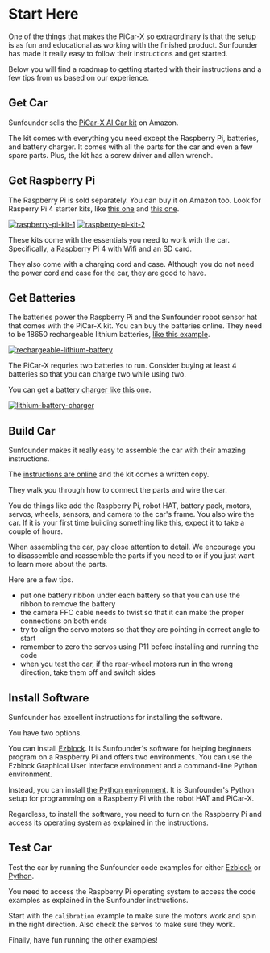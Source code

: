 # Start Here

One of the things that makes the PiCar-X so extraordinary is that the setup is as fun and educational as working with the finished product. Sunfounder has made it really easy to follow their instructions and get started. 

Below you will find a roadmap to getting started with their instructions and a few tips from us based on our experience. 

## Get Car

Sunfounder sells the [PiCar-X AI Car kit](https://amzn.to/3uKSQp1) on Amazon. 

The kit comes with everything you need except the Raspberry Pi, batteries, and battery charger. It comes with all the parts for the car and even a few spare parts. Plus, the kit has a screw driver and allen wrench.

## Get Raspberry Pi

The Raspberry Pi is sold separately. You can buy it on Amazon too. Look for Rasperry Pi 4 starter kits, like [this one](https://amzn.to/3L1feA7) and [this one](https://amzn.to/3jP7NQL). 

[![raspberry-pi-kit-1](//ws-na.amazon-adsystem.com/widgets/q?_encoding=UTF8&ASIN=B09W7P91SP&Format=_SL160_&ID=AsinImage&MarketPlace=US&ServiceVersion=20070822&WS=1&tag=jungle-memory-20&language=en_US)](https://amzn.to/3L1feA7) [![raspberry-pi-kit-2](//ws-na.amazon-adsystem.com/widgets/q?_encoding=UTF8&ASIN=B09LYP7QH3&Format=_SL160_&ID=AsinImage&MarketPlace=US&ServiceVersion=20070822&WS=1&tag=jungle-memory-20&language=en_US)](https://amzn.to/3jP7NQL)

These kits come with the essentials you need to work with the car. Specifically, a Raspberry Pi 4 with Wifi and an SD card. 

They also come with a charging cord and case. Although you do not need the power cord and case for the car, they are good to have. 

## Get Batteries

The batteries power the Raspberry Pi and the Sunfounder robot sensor hat that comes with the PiCar-X kit. You can buy the batteries online. They need to be 18650 rechargeable lithium batteries, [like this example](https://amzn.to/36rkspL).

[![rechargeable-lithium-battery](//ws-na.amazon-adsystem.com/widgets/q?_encoding=UTF8&ASIN=B09Y8X7PHL&Format=_SL160_&ID=AsinImage&MarketPlace=US&ServiceVersion=20070822&WS=1&tag=jungle-memory-20&language=en_US)](https://amzn.to/3uWCsld)

The PiCar-X requries two batteries to run. Consider buying at least 4 batteries so that you can charge two while using two.

You can get a [battery charger like this one](https://amzn.to/385Qf05).

[![lithium-battery-charger](//ws-na.amazon-adsystem.com/widgets/q?_encoding=UTF8&ASIN=B08XQSSRZK&Format=_SL160_&ID=AsinImage&MarketPlace=US&ServiceVersion=20070822&WS=1&tag=jungle-memory-20&language=en_US)](https://amzn.to/385Qf05)

## Build Car

Sunfounder makes it really easy to assemble the car with their amazing instructions. 

The [instructions are online](https://docs.sunfounder.com/projects/picar-x/en/latest/list_and_assembly.html) and the kit comes a written copy.

They walk you through how to connect the parts and wire the car. 

You do things like add the Raspberry Pi, robot HAT, battery pack, motors, servos, wheels, sensors, and camera to the car's frame. You also wire the car. If it is your first time building something like this, expect it to take a couple of hours. 

When assembling the car, pay close attention to detail. We encourage you to disassemble and reassemble the parts if you need to or if you just want to learn more about the parts.

Here are a few tips. 

- put one battery ribbon under each battery so that you can use the ribbon to remove the battery
- the camera FFC cable needs to twist so that it can make the proper connections on both ends
- try to align the servo motors so that they are pointing in correct angle to start
- remember to zero the servos using P11 before installing and running the code
- when you test the car, if the rear-wheel motors run in the wrong direction, take them off and switch sides

## Install Software

Sunfounder has excellent instructions for installing the software. 

You have two options.

You can install [Ezblock](https://docs.sunfounder.com/projects/picar-x/en/latest/ezblock/play_with_ezblock.html). It is Sunfounder's software for helping beginners program on a Raspberry Pi and offers two environments. You can use the Ezblock Graphical User Interface environment and a command-line Python environment.

Instead, you can install [the Python environment](https://docs.sunfounder.com/projects/picar-x/en/latest/python/play_with_python.html). It is Sunfounder's Python setup for programming on a Raspberry Pi with the robot HAT and PiCar-X.

Regardless, to install the software, you need to turn on the Raspberry Pi and access its operating system as explained in the instructions.

## Test Car

Test the car by running the Sunfounder code examples for either [Ezblock](https://docs.sunfounder.com/projects/picar-x/en/latest/ezblock/play_with_ezblock.html) or [Python](https://docs.sunfounder.com/projects/picar-x/en/latest/python/play_with_python.html).

You need to access the Raspberry Pi operating system to access the code examples as explained in the Sunfounder instructions.

Start with the `calibration` example to make sure the motors work and spin in the right direction. Also check the servos to make sure they work.

Finally, have fun running the other examples!
